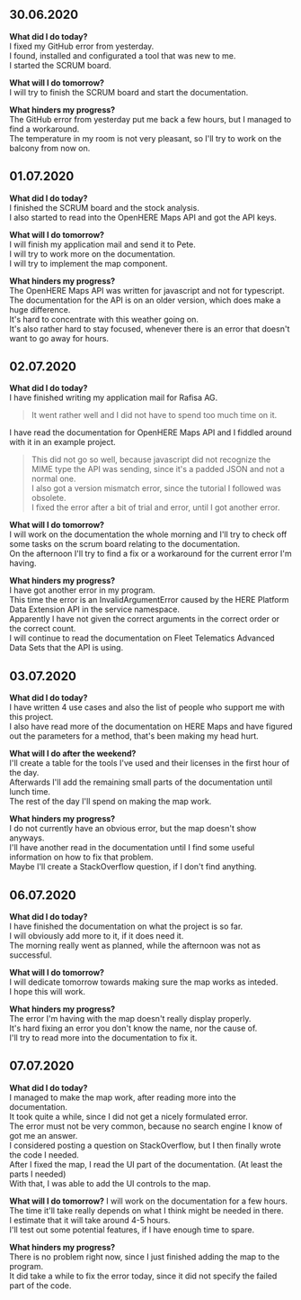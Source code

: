 ## 30.06.2020  
**What did I do today?**  
I fixed my GitHub error from yesterday.  
I found, installed and configurated a tool that was new to me.  
I started the SCRUM board.  
  
**What will I do tomorrow?**  
I will try to finish the SCRUM board and start the documentation.  
  
**What hinders my progress?**  
The GitHub error from yesterday put me back a few hours, but I managed to find a workaround.  
The temperature in my room is not very pleasant, so I'll try to work on the balcony from now on.
  
  
## 01.07.2020  
**What did I do today?**  
I finished the SCRUM board and the stock analysis.  
I also started to read into the OpenHERE Maps API and got the API keys.  
  
**What will I do tomorrow?**  
I will finish my application mail and send it to Pete.  
I will try to work more on the documentation.  
I will try to implement the map component.
  
**What hinders my progress?**  
The OpenHERE Maps API was written for javascript and not for typescript.  
The documentation for the API is on an older version, which does make a huge difference.  
It's hard to concentrate with this weather going on.  
It's also rather hard to stay focused, whenever there is an error that doesn't want to go away for hours.  
  
  
## 02.07.2020  
**What did I do today?**  
I have finished writing my application mail for Rafisa AG.  
> It went rather well and I did not have to spend too much time on it.  
  
I have read the documentation for OpenHERE Maps API and I fiddled around with it in an example project.  
> This did not go so well, because javascript did not recognize the MIME type the API was sending, since it's a padded JSON and not a normal one.  
> I also got a version mismatch error, since the tutorial I followed was obsolete.  
> I fixed the error after a bit of trial and error, until I got another error.  
  
**What will I do tomorrow?**  
I will work on the documentation the whole morning and I'll try to check off some tasks on the scrum board relating to the documentation.  
On the afternoon I'll try to find a fix or a workaround for the current error I'm having.  
  
**What hinders my progress?**  
I have got another error in my program.  
This time the error is an InvalidArgumentError caused by the HERE Platform Data Extension API in the service namespace.  
Apparently I have not given the correct arguments in the correct order or the correct count.  
I will continue to read the documentation on Fleet Telematics Advanced Data Sets that the API is using.  
  
  
## 03.07.2020  
**What did I do today?**  
I have written 4 use cases and also the list of people who support me with this project.  
I also have read more of the documentation on HERE Maps and have figured out the parameters for a method, that's been making my head hurt.  
  
**What will I do after the weekend?**  
I'll create a table for the tools I've used and their licenses in the first hour of the day.  
Afterwards I'll add the remaining small parts of the documentation until lunch time.  
The rest of the day I'll spend on making the map work.  
  
**What hinders my progress?**  
I do not currently have an obvious error, but the map doesn't show anyways.  
I'll have another read in the documentation until I find some useful information on how to fix that problem.  
Maybe I'll create a StackOverflow question, if I don't find anything.  
  
## 06.07.2020  
**What did I do today?**  
I have finished the documentation on what the project is so far.  
I will obviously add more to it, if it does need it.  
The morning really went as planned, while the afternoon was not as successful.  
  
**What will I do tomorrow?**  
I will dedicate tomorrow towards making sure the map works as inteded.  
I hope this will work.  
  
**What hinders my progress?**  
The error I'm having with the map doesn't really display properly.  
It's hard fixing an error you don't know the name, nor the cause of.  
I'll try to read more into the documentation to fix it.  
  
## 07.07.2020  
**What did I do today?**  
I managed to make the map work, after reading more into the documentation.  
It took quite a while, since I did not get a nicely formulated error.  
The error must not be very common, because no search engine I know of got me an answer.  
I considered posting a question on StackOverflow, but I then finally wrote the code I needed.  
After I fixed the map, I read the UI part of the documentation. (At least the parts I needed)  
With that, I was able to add the UI controls to the map.  

**What will I do tomorrow?**
I will work on the documentation for a few hours.
The time it'll take really depends on what I think might be needed in there.  
I estimate that it will take around 4-5 hours.  
I'll test out some potential features, if I have enough time to spare.  
  
**What hinders my progress?**  
There is no problem right now, since I just finished adding the map to the program.  
It did take a while to fix the error today, since it did not specify the failed part of the code.